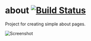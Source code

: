 # about [![Build Status](https://travis-ci.org/shgysk8zer0/about.svg?branch=master)](https://travis-ci.org/shgysk8zer0/about)
Project for creating simple about pages.

![Screenshot](./img/screenshot-640.jpg)
